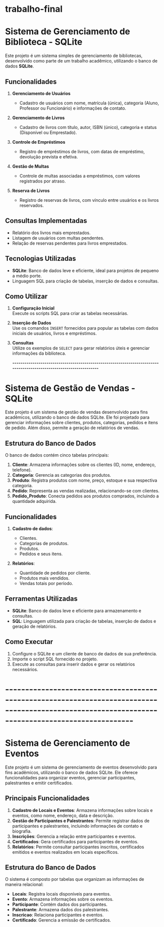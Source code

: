 # trabalho-final

# Sistema de Gerenciamento de Biblioteca - SQLite

Este projeto é um sistema simples de gerenciamento de bibliotecas, desenvolvido como parte de um trabalho acadêmico, utilizando o banco de dados **SQLite**.

## Funcionalidades

1. **Gerenciamento de Usuários**
   - Cadastro de usuários com nome, matrícula (única), categoria (Aluno, Professor ou Funcionário) e informações de contato.

2. **Gerenciamento de Livros**
   - Cadastro de livros com título, autor, ISBN (único), categoria e status (Disponível ou Emprestado).

3. **Controle de Empréstimos**
   - Registro de empréstimos de livros, com datas de empréstimo, devolução prevista e efetiva.

4. **Gestão de Multas**
   - Controle de multas associadas a empréstimos, com valores registrados por atraso.

5. **Reserva de Livros**
   - Registro de reservas de livros, com vínculo entre usuários e os livros reservados.

## Consultas Implementadas

- Relatório dos livros mais emprestados.
- Listagem de usuários com multas pendentes.
- Relação de reservas pendentes para livros emprestados.

## Tecnologias Utilizadas

- **SQLite**: Banco de dados leve e eficiente, ideal para projetos de pequeno a médio porte.
- Linguagem SQL para criação de tabelas, inserção de dados e consultas.

## Como Utilizar

1. **Configuração Inicial**  
   Execute os scripts SQL para criar as tabelas necessárias.

2. **Inserção de Dados**  
   Use os comandos `INSERT` fornecidos para popular as tabelas com dados iniciais de usuários, livros e empréstimos.

3. **Consultas**  
   Utilize os exemplos de `SELECT` para gerar relatórios úteis e gerenciar informações da biblioteca.

   **--------------------------------------------------------------------------------------------------------------------**

# Sistema de Gestão de Vendas - SQLite

Este projeto é um sistema de gestão de vendas desenvolvido para fins acadêmicos, utilizando o banco de dados SQLite. Ele foi projetado para gerenciar informações sobre clientes, produtos, categorias, pedidos e itens de pedido. Além disso, permite a geração de relatórios de vendas.

## Estrutura do Banco de Dados

O banco de dados contém cinco tabelas principais:

1. **Cliente**: Armazena informações sobre os clientes (ID, nome, endereço, telefone).
2. **Categoria**: Gerencia as categorias dos produtos.
3. **Produto**: Registra produtos com nome, preço, estoque e sua respectiva categoria.
4. **Pedido**: Representa as vendas realizadas, relacionando-se com clientes.
5. **Pedido_Produto**: Conecta pedidos aos produtos comprados, incluindo a quantidade adquirida.

## Funcionalidades

1. **Cadastro de dados**:
   - Clientes.
   - Categorias de produtos.
   - Produtos.
   - Pedidos e seus itens.

2. **Relatórios**:
   - Quantidade de pedidos por cliente.
   - Produtos mais vendidos.
   - Vendas totais por período.

## Ferramentas Utilizadas

- **SQLite**: Banco de dados leve e eficiente para armazenamento e consultas.
- **SQL**: Linguagem utilizada para criação de tabelas, inserção de dados e geração de relatórios.

## Como Executar

1. Configure o SQLite e um cliente de banco de dados de sua preferência.
2. Importe o script SQL fornecido no projeto.
3. Execute as consultas para inserir dados e gerar os relatórios necessários.

# --------------------------------------------------------------------------------------------------------------------------------------------------

# Sistema de Gerenciamento de Eventos

Este projeto é um sistema de gerenciamento de eventos desenvolvido para fins acadêmicos, utilizando o banco de dados SQLite. Ele oferece funcionalidades para organizar eventos, gerenciar participantes, palestrantes e emitir certificados.

## Principais Funcionalidades

1. **Cadastro de Locais e Eventos**: Armazena informações sobre locais e eventos, como nome, endereço, data e descrição.
2. **Gestão de Participantes e Palestrantes**: Permite registrar dados de participantes e palestrantes, incluindo informações de contato e biografia.
3. **Inscrições**: Gerencia a relação entre participantes e eventos.
4. **Certificados**: Gera certificados para participantes de eventos.
5. **Relatórios**: Permite consultar participantes inscritos, certificados emitidos e eventos realizados em locais específicos.

## Estrutura do Banco de Dados

O sistema é composto por tabelas que organizam as informações de maneira relacional:
- **Locais**: Registra locais disponíveis para eventos.
- **Evento**: Armazena informações sobre os eventos.
- **Participante**: Contém dados dos participantes.
- **Palestrante**: Armazena dados dos palestrantes.
- **Inscricao**: Relaciona participantes e eventos.
- **Certificado**: Gerencia a emissão de certificados.


